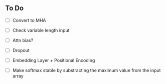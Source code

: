 ## To Do

- [ ] Convert to MHA
- [ ] Check variable length input

 - [ ] Attn bias?
- [ ] Dropout
- [ ] Embedding Layer + Positional Encoding

- [ ] Make softmax stable by substracting the maximum value from the input array
